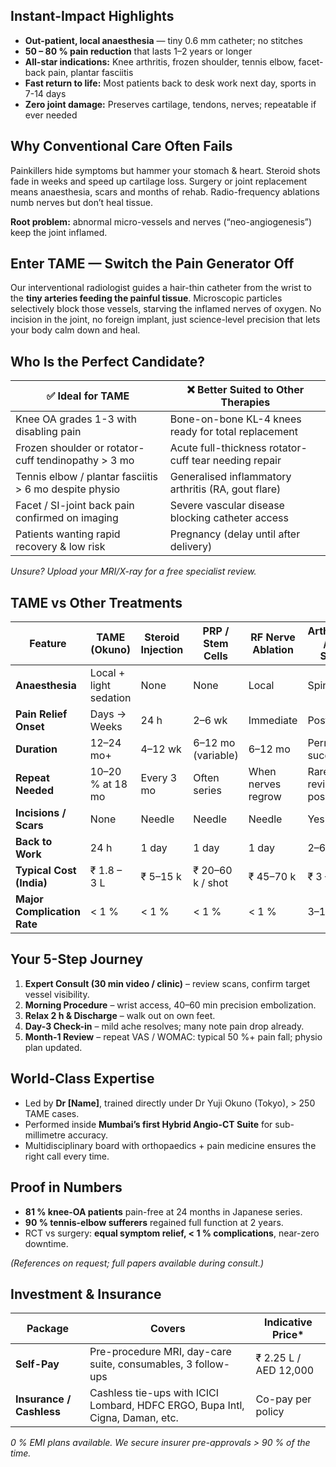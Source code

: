 ## **Instant-Impact Highlights**

* **Out-patient, local anaesthesia** — tiny 0.6 mm catheter; no stitches
* **50 – 80 % pain reduction** that lasts 1–2 years or longer
* **All-star indications:** Knee arthritis, frozen shoulder, tennis elbow, facet-back pain, plantar fasciitis
* **Fast return to life:** Most patients back to desk work next day, sports in 7-14 days
* **Zero joint damage:** Preserves cartilage, tendons, nerves; repeatable if ever needed

## **Why Conventional Care Often Fails**

Painkillers hide symptoms but hammer your stomach & heart.
Steroid shots fade in weeks and speed up cartilage loss.
Surgery or joint replacement means anaesthesia, scars and months of rehab.
Radio-frequency ablations numb nerves but don’t heal tissue.

**Root problem:** abnormal micro-vessels and nerves (“neo-angiogenesis”) keep the joint inflamed.

## **Enter TAME — Switch the Pain Generator Off**

Our interventional radiologist guides a hair-thin catheter from the wrist to the **tiny arteries feeding the painful tissue**. Microscopic particles selectively block those vessels, starving the inflamed nerves of oxygen.
No incision in the joint, no foreign implant, just science-level precision that lets your body calm down and heal.


## **Who Is the Perfect Candidate?**

| ✅ Ideal for TAME                                       | ❌ Better Suited to Other Therapies                    |
| ------------------------------------------------------ | ----------------------------------------------------- |
| Knee OA grades 1-3 with disabling pain                 | Bone-on-bone KL-4 knees ready for total replacement   |
| Frozen shoulder or rotator-cuff tendinopathy > 3 mo    | Acute full-thickness rotator-cuff tear needing repair |
| Tennis elbow / plantar fasciitis > 6 mo despite physio | Generalised inflammatory arthritis (RA, gout flare)   |
| Facet / SI-joint back pain confirmed on imaging        | Severe vascular disease blocking catheter access      |
| Patients wanting rapid recovery & low risk             | Pregnancy (delay until after delivery)                |

*Unsure? Upload your MRI/X-ray for a free specialist review.*


## **TAME vs Other Treatments**

|    Feature                  | **TAME (Okuno)**       | Steroid Injection | PRP / Stem Cells   | RF Nerve Ablation  | Arthroscopic / Open Surgery |
| --------------------------- | ---------------------- | ----------------- | ------------------ | ------------------ | --------------------------- |
| **Anaesthesia**             | Local + light sedation | None              | None               | Local              | Spinal / GA                 |
| **Pain Relief Onset**       | Days → Weeks           | 24 h              | 2–6 wk             | Immediate          | Post-rehab                  |
| **Duration**                | 12–24 mo+              | 4–12 wk           | 6–12 mo (variable) | 6–12 mo            | Permanent (if successful)   |
| **Repeat Needed**           | 10–20 % at 18 mo       | Every 3 mo        | Often series       | When nerves regrow | Rare but revision possible  |
| **Incisions / Scars**       | None                   | Needle            | Needle             | Needle             | Yes                         |
| **Back to Work**            | 24 h                   | 1 day             | 1 day              | 1 day              | 2–6 wk                      |
| **Typical Cost (India)**    | ₹ 1.8 – 3 L            | ₹ 5–15 k          | ₹ 20–60 k / shot   | ₹ 45–70 k          | ₹ 3 – 5 L                   |
| **Major Complication Rate** | < 1 %                  | < 1 %             | < 1 %              | < 1 %              | 3–10 %                      |

## **Your 5-Step Journey**

1. **Expert Consult (30 min video / clinic)** – review scans, confirm target vessel visibility.
2. **Morning Procedure** – wrist access, 40–60 min precision embolization.
3. **Relax 2 h & Discharge** – walk out on own feet.
4. **Day-3 Check-in** – mild ache resolves; many note pain drop already.
5. **Month-1 Review** – repeat VAS / WOMAC: typical 50 %+ pain fall; physio plan updated.

## **World-Class Expertise**

* Led by **Dr \[Name]**, trained directly under Dr Yuji Okuno (Tokyo), > 250 TAME cases.
* Performed inside **Mumbai’s first Hybrid Angio-CT Suite** for sub-millimetre accuracy.
* Multidisciplinary board with orthopaedics + pain medicine ensures the right call every time.

## **Proof in Numbers**

* **81 % knee-OA patients** pain-free at 24 months in Japanese series.
* **90 % tennis-elbow sufferers** regained full function at 2 years.
* RCT vs surgery: **equal symptom relief, < 1 % complications**, near-zero downtime.

*(References on request; full papers available during consult.)*

## **Investment & Insurance**

| Package                  | Covers                                                                        | Indicative Price\*    |
| ------------------------ | ----------------------------------------------------------------------------- | --------------------- |
| **Self-Pay**             | Pre-procedure MRI, day-care suite, consumables, 3 follow-ups                  | ₹ 2.25 L / AED 12,000 |
| **Insurance / Cashless** | Cashless tie-ups with ICICI Lombard, HDFC ERGO, Bupa Intl, Cigna, Daman, etc. | Co-pay per policy     |

*0 % EMI plans available. We secure insurer pre-approvals > 90 % of the time.*
